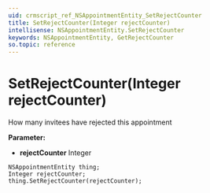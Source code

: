 ```yaml
---
uid: crmscript_ref_NSAppointmentEntity_SetRejectCounter
title: SetRejectCounter(Integer rejectCounter)
intellisense: NSAppointmentEntity.SetRejectCounter
keywords: NSAppointmentEntity, GetRejectCounter
so.topic: reference
---
```


# SetRejectCounter(Integer rejectCounter)

How many invitees have rejected this appointment

**Parameter:** 
* **rejectCounter** Integer

```crmscript
NSAppointmentEntity thing;
Integer rejectCounter;
thing.SetRejectCounter(rejectCounter);
```

